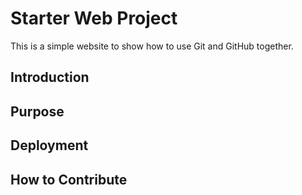 # Starter Web Project

This is a simple website to show how to use Git and GitHub together.

## Introduction

## Purpose

## Deployment

## How to Contribute
